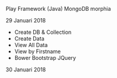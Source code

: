 Play Framework (Java) MongoDB morphia

29 Januari 2018
- Create DB & Collection
- Create Data
- View All Data
- View by Firstname
- Bower Bootstrap JQuery

30 Januari 2018
